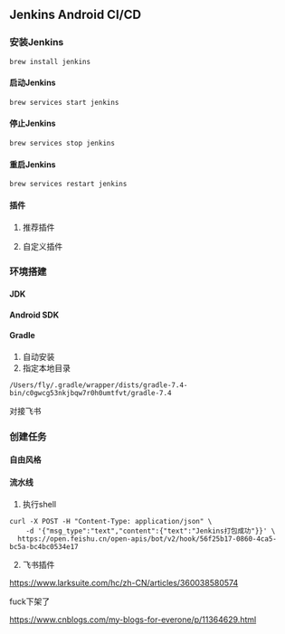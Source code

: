 ## Jenkins Android CI/CD

### 安装Jenkins

```
brew install jenkins
```

#### 启动Jenkins

```
brew services start jenkins
```

#### 停止Jenkins 

```
brew services stop jenkins
```

#### 重启Jenkins

```
brew services restart jenkins
```

#### 插件

1. 推荐插件

2. 自定义插件

### 环境搭建

#### JDK

#### Android SDK

#### Gradle

1. 自动安装
2. 指定本地目录

```
/Users/fly/.gradle/wrapper/dists/gradle-7.4-bin/c0gwcg53nkjbqw7r0h0umtfvt/gradle-7.4
```

对接飞书

### 创建任务

#### 自由风格

#### 流水线

1.  执行shell
```
curl -X POST -H "Content-Type: application/json" \
	-d '{"msg_type":"text","content":{"text":"Jenkins打包成功"}}' \
  https://open.feishu.cn/open-apis/bot/v2/hook/56f25b17-0860-4ca5-bc5a-bc4bc0534e17
```

2. 飞书插件

https://www.larksuite.com/hc/zh-CN/articles/360038580574

 fuck下架了

https://www.cnblogs.com/my-blogs-for-everone/p/11364629.html